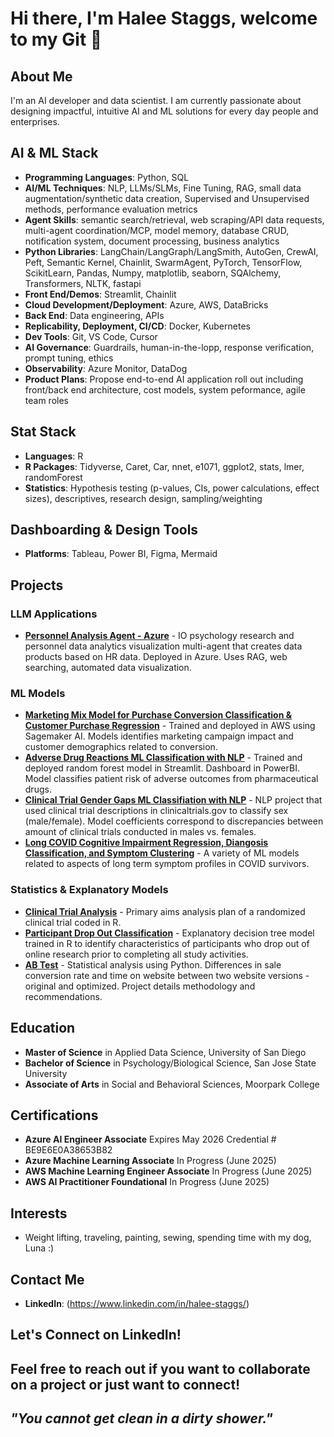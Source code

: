 # Hi there, I'm Halee Staggs, welcome to my Git 👋

## About Me
I'm an AI developer and data scientist. I am currently passionate about designing impactful, intuitive AI and ML solutions for every day people and enterprises.

## AI & ML Stack
- **Programming Languages**: Python, SQL
- **AI/ML Techniques**: NLP, LLMs/SLMs, Fine Tuning, RAG, small data augmentation/synthetic data creation, Supervised and Unsupervised methods, performance evaluation metrics
- **Agent Skills**: semantic search/retrieval, web scraping/API data requests, multi-agent coordination/MCP, model memory, database CRUD, notification system, document processing, business analytics 
- **Python Libraries**: LangChain/LangGraph/LangSmith, AutoGen, CrewAI, Peft, Semantic Kernel, Chainlit, SwarmAgent, PyTorch, TensorFlow, ScikitLearn, Pandas, Numpy, matplotlib, seaborn, SQAlchemy, Transformers, NLTK, fastapi 
- **Front End/Demos**: Streamlit, Chainlit
- **Cloud Development/Deployment**: Azure, AWS, DataBricks
- **Back End**: Data engineering, APIs
- **Replicability, Deployment, CI/CD**: Docker, Kubernetes
- **Dev Tools**: Git, VS Code, Cursor
- **AI Governance**: Guardrails, human-in-the-lopp, response verification, prompt tuning, ethics
- **Observability**: Azure Monitor, DataDog
- **Product Plans**: Propose end-to-end AI application roll out including front/back end architecture, cost models, system peformance, agile team roles

## Stat Stack
- **Languages**: R
- **R Packages**: Tidyverse, Caret, Car, nnet, e1071, ggplot2, stats, lmer, randomForest  
- **Statistics**: Hypothesis testing (p-values, CIs, power calculations, effect sizes), descriptives, research design, sampling/weighting

## Dashboarding & Design Tools
- **Platforms**: Tableau, Power BI, Figma, Mermaid

## Projects

### LLM Applications
- [**Personnel Analysis Agent - Azure**](https://github.com/HNStaggs/Research-Chat-RAG) - IO psychology research and personnel data analytics visualization multi-agent that creates data products based on HR data. Deployed in Azure. Uses RAG, web searching, automated data visualization.

### ML Models
- [**Marketing Mix Model for Purchase Conversion Classification & Customer Purchase Regression**](https://github.com/HNStaggs/conversion-marketing-engagement) - Trained and deployed in AWS using Sagemaker AI. Models identifies marketing campaign impact and customer demographics related to conversion. 
- [**Adverse Drug Reactions ML Classification with NLP**](https://github.com/teamlunarlanding/Pharma-Drug-Surveillance) - Trained and deployed random forest model in Streamlit. Dashboard in PowerBI. Model classifies patient risk of adverse outcomes from pharmaceutical drugs.
- [**Clinical Trial Gender Gaps ML Classifiation with NLP**](https://github.com/HNStaggs/Clinical-Trial-Gender-Gaps) - NLP project that used clinical trial descriptions in clinicaltrials.gov to classify sex (male/female). Model coefficients correspond to discrepancies between amount of clinical trials conducted in males vs. females.
- [**Long COVID Cognitive Impairment Regression, Diangosis Classification, and Symptom Clustering**](https://github.com/HNStaggs/long-COVID-ml) - A variety of ML models related to aspects of long term symptom profiles in COVID survivors.

### Statistics & Explanatory Models
- [**Clinical Trial Analysis**](https://github.com/HNStaggs/rct-statistics) - Primary aims analysis plan of a randomized clinical trial coded in R.   
- [**Participant Drop Out Classification**](https://github.com/HNStaggs/participant-dropout-classification) - Explanatory decision tree model trained in R to identify characteristics of participants who drop out of online research prior to completing all study activities.
- [**AB Test**](https://github.com/HNStaggs/AB-Test-Case) - Statistical analysis using Python. Differences in sale conversion rate and time on website between two website versions - original and optimized. Project details methodology and recommendations.  

## Education
- **Master of Science** in Applied Data Science, University of San Diego
- **Bachelor of Science** in Psychology/Biological Science, San Jose State University
- **Associate of Arts** in Social and Behavioral Sciences, Moorpark College

## Certifications
- **Azure AI Engineer Associate** Expires May 2026 Credential # BE9E6E0A38653B82
- **Azure Machine Learning Associate** In Progress (June 2025)
- **AWS Machine Learning Engineer Associate** In Progress (June 2025)
- **AWS AI Practitioner Foundational** In Progress (June 2025)

## Interests
- Weight lifting, traveling, painting, sewing, spending time with my dog, Luna :)

## Contact Me
- **LinkedIn**: (https://www.linkedin.com/in/halee-staggs/)

## Let's Connect on LinkedIn!
Feel free to reach out if you want to collaborate on a project or just want to connect!
---

## *"You cannot get clean in a dirty shower."* 
